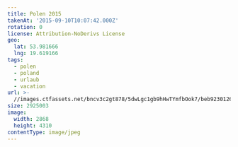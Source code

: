 ```yaml
---
title: Polen 2015
takenAt: '2015-09-10T10:07:42.000Z'
rotation: 0
license: Attribution-NoDerivs License
geo:
  lat: 53.981666
  lng: 19.619166
tags:
  - polen
  - poland
  - urlaub
  - vacation
url: >-
  //images.ctfassets.net/bncv3c2gt878/5dwLgc1gb9hHwTYmfbOok7/beb92301262f3f9b135cdd3d5e8a0b77/polen-2015_25657013850_o
size: 2925003
image:
  width: 2868
  height: 4310
contentType: image/jpeg
---
```


